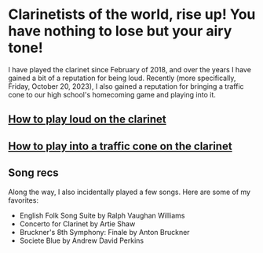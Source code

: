 # Clarinetists of the world, rise up! You have nothing to lose but your airy tone!

I have played the clarinet since February of 2018, and over the years I have gained a bit of a reputation for being loud. Recently (more specifically, Friday, October 20, 2023), I also gained a reputation for bringing a traffic cone to our high school's homecoming game and playing into it.

## [How to play loud on the clarinet](https://apawate.github.io/loud)
## [How to play into a traffic cone on the clarinet](https://apawate.github.io/cone)

## Song recs

Along the way, I also incidentally played a few songs. Here are some of my favorites:

- English Folk Song Suite by Ralph Vaughan Williams
- Concerto for Clarinet by Artie Shaw
- Bruckner's 8th Symphony: Finale by Anton Bruckner
- Societe Blue by Andrew David Perkins
